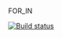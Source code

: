 #
FOR_IN

[![Build status](https://ci.appveyor.com/api/projects/status/ubybuybfra53fdqv?svg=true)](https://ci.appveyor.com/project/mxmlm0681/unit-test-uhjvy)